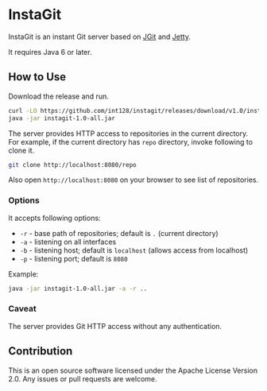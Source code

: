InstaGit
========

InstaGit is an instant Git server based on [JGit](http://eclipse.org/jgit/) and [Jetty](http://eclipse.org/jetty/).

It requires Java 6 or later.


## How to Use

Download the release and run.

```sh
curl -LO https://github.com/int128/instagit/releases/download/v1.0/instagit-1.0-all.jar
java -jar instagit-1.0-all.jar
```

The server provides HTTP access to repositories in the current directory.
For example, if the current directory has `repo` directory, invoke following to clone it.

```sh
git clone http://localhost:8080/repo
```

Also open `http://localhost:8080` on your browser to see list of repositories.

### Options

It accepts following options:

* `-r` - base path of repositories; default is `.` (current directory)
* `-a` - listening on all interfaces
* `-b` - listening host; default is `localhost` (allows access from localhost)
* `-p` - listening port; default is `8080`

Example:

```sh
java -jar instagit-1.0-all.jar -a -r ..
```

### Caveat

The server provides Git HTTP access without any authentication.

## Contribution

This is an open source software licensed under the Apache License Version 2.0. Any issues or pull requests are welcome.
